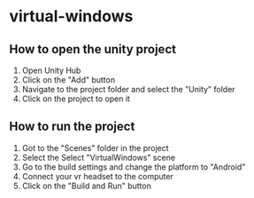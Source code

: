 # virtual-windows

## How to open the unity project

1. Open Unity Hub
2. Click on the "Add" button
3. Navigate to the project folder and select the "Unity" folder
4. Click on the project to open it

## How to run the project

1. Got to the "Scenes" folder in the project
2. Select the Select "VirtualWindows" scene
3. Go to the build settings and change the platform to "Android"
4. Connect your vr headset to the computer
5. Click on the "Build and Run" button

